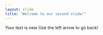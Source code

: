 ```yaml
---
layout: slide
title: "Welcome to our second slide!"
---
```

Your text is new
Use the left arrow to go back!
